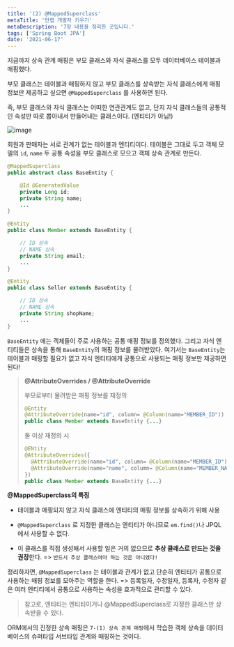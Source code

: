 ```yaml
---
title: '(2) @MappedSuperclass'
metaTitle: '만렙 개발자 키우기'
metaDescription: '7장 내용을 정리한 곳입니다.'
tags: ['Spring Boot JPA']
date: '2021-06-17'
---
```


지금까지 상속 관계 매핑은 부모 클래스와 자식 클래스를 모두 데이터베이스 테이블과 매핑했다.

부모 클래스는 테이블과 매핑하지 않고 부모 클래스를 상속받는 자식 클래스에게 매핑 정보만 제공하고 싶으면 `@MappedSuperclass` 를 사용하면 된다.

즉, 부모 클래스와 자식 클래스는 어떠한 연관관계도 없고, 단지 자식 클래스들의 공통적인 속성만 따로 뽑아내서 만들어내는 클래스이다. (엔티티가 아님!)

![image](https://user-images.githubusercontent.com/51476083/122500681-30290600-d02e-11eb-9f98-78b433605815.png)


회원과 판매자는 서로 관계가 없는 테이블과 엔티티이다. 테이블은 그대로 두고 객체 모델의 `id`, `name` 두 공통 속성을 부모 클래스로 모으고 객체 상속 관계로 만든다.

```java
@MappedSuperclass
public abstract class BaseEntity {

    @Id @GeneratedValue
    private Long id;
    private String name;
    ...
}

@Entity
public class Member extends BaseEntity {

    // ID 상속
    // NAME 상속
    private String email;
    ...
}

@Entity
public class Seller extends BaseEntity {

    // ID 상속
    // NAME 상속
    private String shopName;
    ...
}
```

`BaseEntity` 에는 객체들이 주로 사용하는 공통 매핑 정보를 정의했다. 그리고 자식 엔티티들은 상속을 통해 `BaseEntity`의 매핑 정보를 물려받았다.
여기서는 `BaseEntity`는 테이블과 매핑할 필요가 없고 자식 엔티티에게 공통으로 사용되는 매핑 정보만 제공하면 된다!

> **@AttributeOverrides / @AttributeOverride**
>
> 부모로부터 물려받은 매핑 정보를 재정의
>
> ```java
> @Entity
> @AttributeOverride(name="id", column= @Column(name="MEMBER_ID"))
> public class Member extends BaseEntity {...}
> ```
>
> 둘 이상 재정의 시
> ```java
> @ENtity
> @AttributeOverrides({
>   @AttributeOverride(name="id", column= @Column(name="MEMBER_ID")),
>   @AttributeOverride(name="name", column= @Column(name="MEMBER_NAME"))
> })
> public class Member extends BaseEntity {...}
> ```

**@MappedSuperclass의 특징**

- 테이블과 매핑되지 않고 자식 클래스에 엔티티의 매핑 정보를 상속하기 위해 사용


- `@MappedSuperclass` 로 지정한 클래스는 엔티티가 아니므로 `em.find()`나 JPQL에서 사용할 수 없다.


- 이 클래스를 직접 생성해서 사용할 일은 거의 없으므로 **추상 클래스로 만드는 것을 권장**한다. => `반드시 추상 클래스여야 하는 것은 아니였다!`



정리하자면, `@MappedSuperclass` 는 테이블과 관계가 없고 단순히 엔티티가 공통으로 사용하는 매핑 정보를 모아주는 역할을 한다.
=> 등록일자, 수정일자, 등록자, 수정자 같은 여러 엔티티에서 공통으로 사용하는 속성을 효과적으로 관리할 수 있다.

> 참고로, 엔티티는 엔티티이거나 @MappedSuperclass로 지정한 클래스만 상속받을 수 있다.

ORM에서의 진정한 상속 매핑은 `7-(1) 상속 관계 매핑`에서 학습한 객체 상속을 데이터베이스의 슈퍼타입 서브타입 관계와 매핑하는 것이다.
